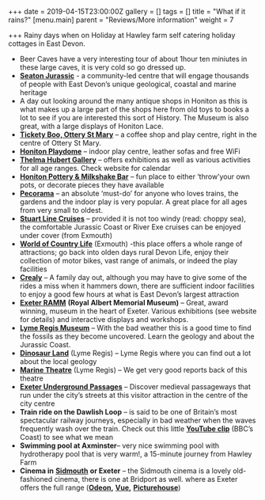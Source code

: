 +++
date = 2019-04-15T23:00:00Z
gallery = []
tags = []
title = "What if it rains?"
[menu.main]
parent = "Reviews/More information"
weight = 7

+++
Rainy days when on Holiday at Hawley farm self catering holiday cottages in East Devon.

* Beer Caves have a very interesting tour of about 1hour ten miniutes in these large caves, it is very cold so go dressed up.
* [**Seaton Jurassic**](http://seatonjurassic.org/) - a community-led centre that will engage thousands of people with East Devon’s unique geological, coastal and marine heritage
* A day out looking around the many antique shops in Honiton as this is what makes up a large part of the shops here from old toys to books a lot to see if you are interested this sort of History. The Museum is also great, with a large displays of Honiton Lace.
* [**Tickety Boo, Ottery St Mary**](https://www.facebook.com/TicketyBooOSM/) – a  coffee shop and play centre, right in the centre of Ottery St Mary.
* [**Honiton Playdome**](http://www.theplaydome.com/) –  indoor play centre,  leather sofas and free WiFi
* [**Thelma Hubert Gallery**](http://www.thelmahulbert.com/) – offers exhibitions as well as various activities for all age ranges. Check website for calendar
* [**Honiton Pottery & Milkshake Bar**](http://www.honitonpottery.co.uk/) – fun place to either ‘throw’your own pots, or decorate pieces they have available
* [**Pecorama**](http://www.pecorama.info/) – an absolute ‘must-do’ for anyone who loves trains, the gardens and the indoor play  is very popular. A great place for all ages from very small to oldest.
* [**Stuart Line Cruises**](http://www.stuartlinecruises.co.uk/) – provided it is not too windy (read: choppy sea), the comfortable Jurassic Coast or River Exe cruises can be enjoyed under cover (from Exmouth)
* [**World of Country Life**](http://www.worldofcountrylife.co.uk/) (Exmouth) -this place offers a whole range of attractions; go back into olden days rural Devon Life, enjoy their collection of motor bikes, vast range of animals, or indeed the play facilities
* [**Crealy**](http://www.crealy.co.uk/devon/) – A family day out, although you may have to give some of the rides a miss when it hammers down, there are sufficient indoor facilities to enjoy a good few hours at what is East Devon’s largest attraction
* [**Exeter RAMM**](http://www.rammuseum.org.uk/) **(Royal Albert Memorial Museum)** – Great, award winning, museum in the heart of Exeter. Various exhibitions (see website for details) and interactive displays and workshops.
* [**Lyme Regis Museum**](http://www.lymeregismuseum.co.uk/) – With the bad weather this is a good time to find the  fossils as they become uncovered. Learn the  geology and about the Jurassic Coast.
* [**Dinosaur Land**](http://www.dinosaurland.co.uk/) (Lyme Regis) –  Lyme Regis where you can find out a lot about the local geology
* [**Marine Theatre**](http://www.marinetheatre.com/whats-on/) (Lyme Regis) – We get very good reports back of this  theatre
* [**Exeter Underground Passages**](http://www.exeter.gov.uk/index.aspx?articleid=2914) – Discover medieval passageways that run under the city’s streets at this visitor attraction in the centre of the city centre
* **Train ride on the Dawlish Loop** – is said  to be one of Britain’s most spectacular railway journeys, especially in bad weather when the waves frequently wash over the train. Check out this little [**YouTube clip**](http://www.youtube.com/watch?v=16D1VrCQJYQ) (BBC’s Coast) to see what we mean
* **Swimming pool at Axminster**– very nice swimming pool with hydrotherapy pool that is very warm!, a 15-minute journey from Hawley Farm
* **Cinema in** [**Sidmouth**](http://sidmouth.scottcinemas.co.uk/) **or Exeter** – the Sidmouth cinema is a lovely old-fashioned cinema, there is one at Bridport as well. where as Exeter offers the full range ([**Odeon**](http://www.odeon.co.uk/cinemas/exeter/90/)**,** [**Vue**](http://www.myvue.com/home/cinema/exeter)**,** [**Picturehouse**](http://www.picturehouses.co.uk/cinema/Exeter_Picturehouse/))